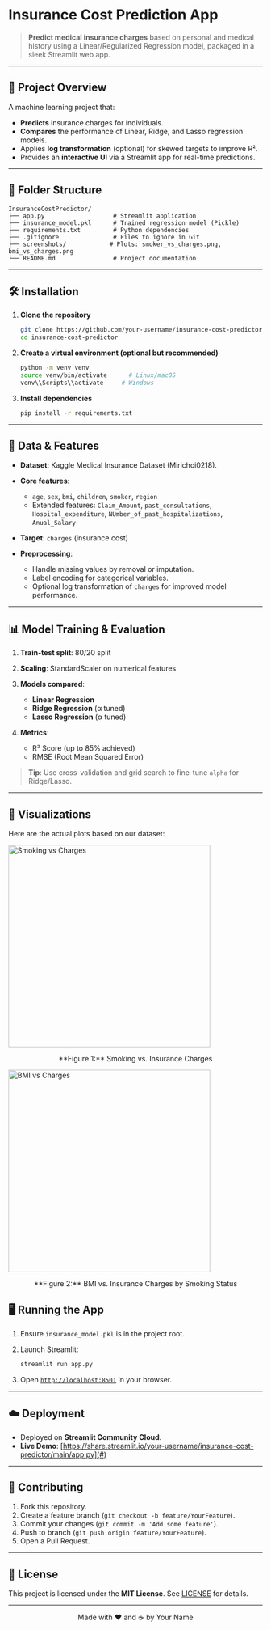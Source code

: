 # Insurance Cost Prediction App

> **Predict medical insurance charges** based on personal and medical history using a Linear/Regularized Regression model, packaged in a sleek Streamlit web app.

---

## 🚀 Project Overview

A machine learning project that:

* **Predicts** insurance charges for individuals.
* **Compares** the performance of Linear, Ridge, and Lasso regression models.
* Applies **log transformation** (optional) for skewed targets to improve R².
* Provides an **interactive UI** via a Streamlit app for real-time predictions.

---

## 📂 Folder Structure

```
InsuranceCostPredictor/
├── app.py                   # Streamlit application
├── insurance_model.pkl      # Trained regression model (Pickle)
├── requirements.txt         # Python dependencies
├── .gitignore               # Files to ignore in Git
├── screenshots/            # Plots: smoker_vs_charges.png, bmi_vs_charges.png
└── README.md                # Project documentation
```

---

## 🛠️ Installation

1. **Clone the repository**

   ```bash
   git clone https://github.com/your-username/insurance-cost-predictor.git
   cd insurance-cost-predictor
   ```

2. **Create a virtual environment (optional but recommended)**

   ```bash
   python -m venv venv
   source venv/bin/activate      # Linux/macOS
   venv\\Scripts\\activate     # Windows
   ```

3. **Install dependencies**

   ```bash
   pip install -r requirements.txt
   ```

---

## 🧠 Data & Features

* **Dataset**: Kaggle Medical Insurance Dataset (Mirichoi0218).
* **Core features**:

  * `age`, `sex`, `bmi`, `children`, `smoker`, `region`
  * Extended features: `Claim_Amount`, `past_consultations`, `Hospital_expenditure`, `NUmber_of_past_hospitalizations`, `Anual_Salary`
* **Target**: `charges` (insurance cost)
* **Preprocessing**:

  * Handle missing values by removal or imputation.
  * Label encoding for categorical variables.
  * Optional log transformation of `charges` for improved model performance.

---

## 📊 Model Training & Evaluation

1. **Train-test split**: 80/20 split
2. **Scaling**: StandardScaler on numerical features
3. **Models compared**:

   * **Linear Regression**
   * **Ridge Regression** (α tuned)
   * **Lasso Regression** (α tuned)
4. **Metrics**:

   * R² Score (up to 85% achieved)
   * RMSE (Root Mean Squared Error)

> **Tip**: Use cross-validation and grid search to fine-tune `alpha` for Ridge/Lasso.

---

## 🎨 Visualizations

Here are the actual plots based on our dataset:

<img src="screenshots/smoker_vs_charges.png" alt="Smoking vs Charges" width="400" />
<p style="text-align:center;">**Figure 1:** Smoking vs. Insurance Charges</p>

<img src="screenshots/bmi_vs_charges.png" alt="BMI vs Charges" width="400" />
<p style="text-align:center;">**Figure 2:** BMI vs. Insurance Charges by Smoking Status</p>

## 🖥️ Running the App

1. Ensure `insurance_model.pkl` is in the project root.
2. Launch Streamlit:

   ```bash
   streamlit run app.py
   ```
3. Open [`http://localhost:8501`](http://localhost:8501) in your browser.

---

## ☁️ Deployment

* Deployed on **Streamlit Community Cloud**.
* **Live Demo**: [https://share.streamlit.io/your-username/insurance-cost-predictor/main/app.py](#)

---

## 🤝 Contributing

1. Fork this repository.
2. Create a feature branch (`git checkout -b feature/YourFeature`).
3. Commit your changes (`git commit -m 'Add some feature'`).
4. Push to branch (`git push origin feature/YourFeature`).
5. Open a Pull Request.

---

## 📄 License

This project is licensed under the **MIT License**. See [LICENSE](LICENSE) for details.

---

<p align="center">Made with ❤️ and ☕ by Your Name</p>
